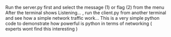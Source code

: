 Run the server.py first and select the message (1) or flag (2) from the menu
After the terminal shows Listening...  , run the client.py from another terminal and see how a simple network traffic work...
This is a very simple python code to demonstrate how powerful is python in terms of networking ( experts wont find this interesting )
